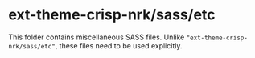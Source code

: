 # ext-theme-crisp-nrk/sass/etc

This folder contains miscellaneous SASS files. Unlike `"ext-theme-crisp-nrk/sass/etc"`, these files
need to be used explicitly.
